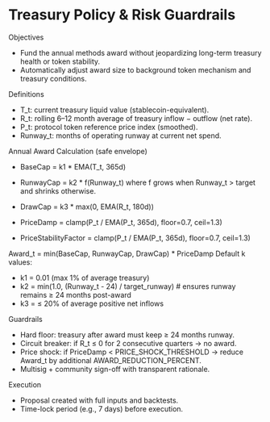# Treasury Policy & Risk Guardrails

Objectives
- Fund the annual methods award without jeopardizing long-term treasury health or token stability.
- Automatically adjust award size to background token mechanism and treasury conditions.

Definitions
- T_t: current treasury liquid value (stablecoin-equivalent).
- R_t: rolling 6–12 month average of treasury inflow − outflow (net rate).
- P_t: protocol token reference price index (smoothed).
- Runway_t: months of operating runway at current net spend.

Annual Award Calculation (safe envelope)
- BaseCap = k1 * EMA(T_t, 365d)
- RunwayCap = k2 * f(Runway_t) where f grows when Runway_t > target and shrinks otherwise.
- DrawCap = k3 * max(0, EMA(R_t, 180d))
- PriceDamp = clamp(P_t / EMA(P_t, 365d), floor=0.7, ceil=1.3)

- PriceStabilityFactor = clamp(P_t / EMA(P_t, 365d), floor=0.7, ceil=1.3)

Award_t = min(BaseCap, RunwayCap, DrawCap) * PriceDamp
Default k values:
- k1 = 0.01 (max 1% of average treasury)
- k2 = min(1.0, (Runway_t - 24) / target_runway)  # ensures runway remains ≥ 24 months post-award
- k3 = ≤ 20% of average positive net inflows

Guardrails
- Hard floor: treasury after award must keep ≥ 24 months runway.
- Circuit breaker: if R_t ≤ 0 for 2 consecutive quarters → no award.
- Price shock: if PriceDamp < PRICE_SHOCK_THRESHOLD → reduce Award_t by additional AWARD_REDUCTION_PERCENT.
- Multisig + community sign-off with transparent rationale.

Execution
- Proposal created with full inputs and backtests.
- Time-lock period (e.g., 7 days) before execution.